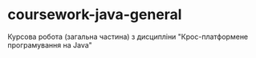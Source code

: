 # coursework-java-general
Курсова робота (загальна частина) з дисципліни "Крос-платформене програмування на Java"
